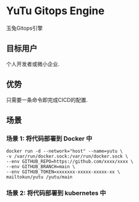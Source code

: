 # YuTu Gitops Engine
玉兔Gitops引擎
## 目标用户
个人开发者或微小企业.
## 优势
只需要一条命令即完成CICD的配置. 

## 场景
### 场景 1: 将代码部署到 Docker 中
```
docker run -d --network="host" --name=yutu \
-v /var/run/docker.sock:/var/run/docker.sock \
--env GITHUB_REPO=https://github.com/xxxx/xxxx \
--env GITHUB_BRANCH=main \
--env GITHUB_TOKEN=xxxxxxx-xxxxx-xxxxx-xx \
mailtokun/yutu /yutu/main
```

### 场景 2: 将代码部署到 kubernetes 中
